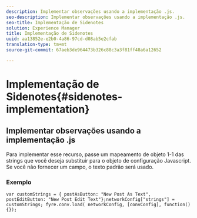 ```yaml
---
description: Implementar observações usando a implementação .js.
seo-description: Implementar observações usando a implementação .js.
seo-title: Implementação de Sidenotes
solution: Experience Manager
title: Implementação de Sidenotes
uuid: aa13852e-e2b0-4a86-97cd-d08ab5e2cfab
translation-type: tm+mt
source-git-commit: 67aeb3de964473b326c88c3a3f81ff48a6a12652

---
```



# Implementação de Sidenotes{#sidenotes-implementation}

## Implementar observações usando a implementação .js

Para implementar esse recurso, passe um mapeamento de objeto 1-1 das strings que você deseja substituir para o objeto de configuração Javascript. Se você não fornecer um campo, o texto padrão será usado.

### Exemplo

```
var customStrings = { postAsButton: "New Post As Text", postEditButton: "New Post Edit Text"};networkConfig["strings"] = customStrings; fyre.conv.load( networkConfig, [convConfig], function(){});
```
